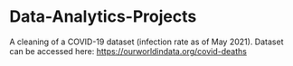 # Data-Analytics-Projects
A cleaning of a COVID-19 dataset (infection rate as of May 2021). Dataset can be accessed here: https://ourworldindata.org/covid-deaths
